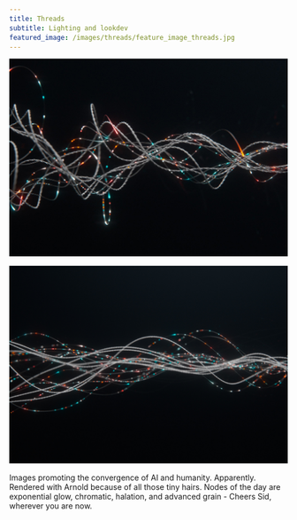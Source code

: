 ```yaml
---
title: Threads
subtitle: Lighting and lookdev
featured_image: /images/threads/feature_image_threads.jpg
---
```


![rnd](/images/threads/page_08_v009.jpg)

![rnd](/images/threads/page_06_v009.jpg)

Images promoting the convergence of AI and humanity. Apparently. Rendered with Arnold because of all those tiny hairs. Nodes of the day are exponential glow, chromatic, halation, and advanced grain - Cheers Sid, wherever you are now.
